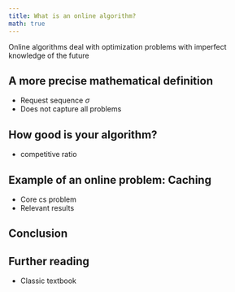 ```yaml
---
title: What is an online algorithm?
math: true
---
```


Online algorithms deal with optimization problems with imperfect knowledge of the future

## A more precise mathematical definition
- Request sequence $\sigma$
- Does not capture all problems

## How good is your algorithm?

- competitive ratio

## Example of an online problem: Caching

- Core cs problem
- Relevant results

## Conclusion

## Further reading

- Classic textbook
